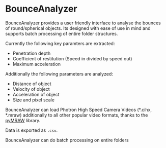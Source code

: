 # BounceAnalyzer

BounceAnalyzer provides a user friendly interface to analyse the bounces of round/spherical objects. Its designed with ease of use in mind and supports batch processing of entire folder structures.

Currently the following key paramters are extracted:
- Penetration depth
- Coefficient of restitution (Speed in divided by speed out)
- Maximum acceleration

Additionally the following parameters are analyzed:
- Distance of object
- Velocity of object
- Acceleration of object
- Size and pixel scale

BounceAnalyzer can load Photron High Speed Camera Videos (*.cihx, *.mraw) additionally to all other popular video formats, thanks to the [pyMRAW](https://github.com/ladisk/pyMRAW) library.

Data is exported as `.csv`.

BounceAnalyzer can do batch processing on entire folders
